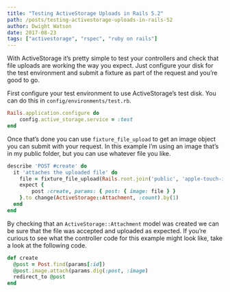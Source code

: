 ```yaml
---
title: "Testing ActiveStorage Uploads in Rails 5.2"
path: /posts/testing-activestorage-uploads-in-rails-52
author: Dwight Watson
date: 2017-08-23
tags: ["activestorage", "rspec", "ruby on rails"]
---
```


With ActiveStorage it’s pretty simple to test your controllers and check that file uploads are working the way you expect. Just configure your disk for the test environment and submit a fixture as part of the request and you’re good to go.

First configure your test environment to use ActiveStorage’s test disk. You can do this in `config/environments/test.rb`.

```rb
Rails.application.configure do
	config.active_storage.service = :test
end
```

Once that’s done you can use `fixture_file_upload` to get an image object you can submit with your request. In this example I’m using an image that’s in my public folder, but you can use whatever file you like.

```rb
describe 'POST #create' do
  it 'attaches the uploaded file' do
    file = fixture_file_upload(Rails.root.join('public', 'apple-touch-icon.png'), 'image/png')
    expect {
		post :create, params: { post: { image: file } }
    }.to change(ActiveStorage::Attachment, :count).by(1)
  end
end
```

By checking that an `ActiveStorage::Attachment` model was created we can be sure that the file was accepted and uploaded as expected. If you’re curious to see what the controller code for this example might look like, take a look at the following code.

```rb
def create
  @post = Post.find(params[:id])
  @post.image.attach(params.dig(:post, :image)
  redirect_to @post
end
```
